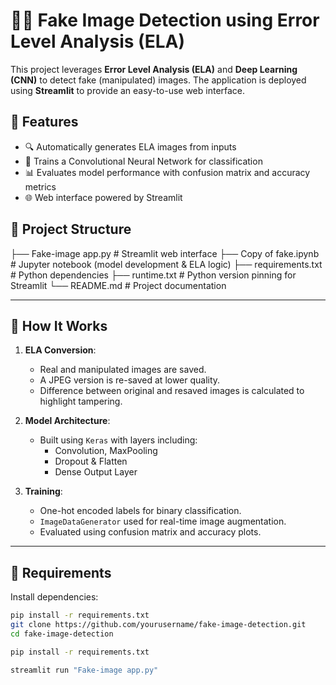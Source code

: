# 🕵️‍♂️ Fake Image Detection using Error Level Analysis (ELA)

This project leverages **Error Level Analysis (ELA)** and **Deep Learning (CNN)** to detect fake (manipulated) images. The application is deployed using **Streamlit** to provide an easy-to-use web interface.

## 📌 Features

- 🔍 Automatically generates ELA images from inputs  
- 🧠 Trains a Convolutional Neural Network for classification  
- 📊 Evaluates model performance with confusion matrix and accuracy metrics  
- 🌐 Web interface powered by Streamlit  


## 📁 Project Structure
├── Fake-image app.py # Streamlit web interface
├── Copy of fake.ipynb # Jupyter notebook (model development & ELA logic)
├── requirements.txt # Python dependencies
├── runtime.txt # Python version pinning for Streamlit
└── README.md # Project documentation

---

## 🚀 How It Works

1. **ELA Conversion**:  
   - Real and manipulated images are saved.  
   - A JPEG version is re-saved at lower quality.  
   - Difference between original and resaved images is calculated to highlight tampering.

2. **Model Architecture**:  
   - Built using `Keras` with layers including:  
     - Convolution, MaxPooling  
     - Dropout & Flatten  
     - Dense Output Layer

3. **Training**:  
   - One-hot encoded labels for binary classification.  
   - `ImageDataGenerator` used for real-time image augmentation.  
   - Evaluated using confusion matrix and accuracy plots.

---

## 🧰 Requirements

Install dependencies:

```bash
pip install -r requirements.txt
git clone https://github.com/yourusername/fake-image-detection.git
cd fake-image-detection

pip install -r requirements.txt

streamlit run "Fake-image app.py"


